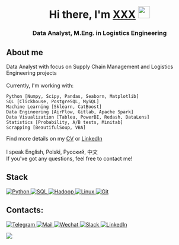 <h1 align="center">Hi there, I'm <a href="https://github.com/BaiWeilong" target="_blank">XXX</a> 
<img src="https://user-images.githubusercontent.com/104026556/164068846-208470be-f459-41b4-934e-71cb06be30c0.gif" height="32"/></h1>
<h3 align="center">Data Analyst, M.Eng. in Logistics Engineering</h3> 


<h2>About me</h2>
Data Analyst with focus on Supply Chain Management and Logistics Engineering projects
<br><br>
 Currently, I'm working with:
 
    Python [Numpy, Scipy, Pandas, Seaborn, Matplotlib]
    SQL [Clickhouse, PostgreSQL, MySQL]
    Machine Learning [Sklearn, CatBoost]
    Data Engineering [AirFlow, Gitlab, Apache Spark]
    Data Visualization [Tableu, PowerBI, Redash, DataLens]
    Statistics [Probability, A/B tests, Minitab]
    Scrapping [BeautifulSoup, VBA]

Find more details on my <a href="https://docs.google.com">CV</a> or <a href="https://linkedin.com">LinkedIn</a>
<br><br>
I speak English, Polski, Русский, 中文
<br>
If you've got any questions, feel free to contact me!

<h2>Stack</h2>

 <a href="https://en.wikipedia.org/wiki/Python_(programming_language)">
  <img src="https://user-images.githubusercontent.com/104026556/164074336-609ebdbd-0569-4d9b-99be-7fbbfe3cab36.png" alt="Python">
</a> 

 <a href="https://en.wikipedia.org/wiki/SQL">
  <img src="https://user-images.githubusercontent.com/104026556/164073913-c117e93d-1f94-49c3-acb6-1a25bc835d29.png" alt="SQL">
</a> 

 <a href="https://en.wikipedia.org/wiki/Apache_Hadoop">
  <img src="https://user-images.githubusercontent.com/104026556/164075165-873ccea2-70f9-4f61-b08f-8c1a5fce03e0.png" alt="Hadoop">
</a> 

 <a href="https://en.wikipedia.org/wiki/Linux">
  <img src="https://user-images.githubusercontent.com/104026556/164075170-f4547c86-00c0-4ed7-9963-48a56bbb8637.png" alt="Linux">
</a> 

 <a href="https://en.wikipedia.org/wiki/Git">
  <img src="https://user-images.githubusercontent.com/104026556/164075171-813ad007-55fa-4a4c-b5be-cafe03c2f916.png" alt="Git">
</a> 


<h2>Contacts:</h2>

 <a href="https://telegram.com/">
  <img src="https://user-images.githubusercontent.com/104026556/164077517-a9be639b-0a7a-4609-a2f4-78bee2c99791.png" alt="Telegram">
</a> 

 <a href="mailto://">
  <img src="https://user-images.githubusercontent.com/104026556/164077532-7c78adfc-75ab-4c8c-9e7f-fc66cac481ae.png" alt="Mail">
</a> 

 <a href="Wechat">
  <img src="https://user-images.githubusercontent.com/104026556/164077540-9fa98882-abdc-4e0e-b2f6-a90be2b0fc5c.png" alt="Wechat">
</a> 

 <a href="https://slack.com/">
  <img src="https://user-images.githubusercontent.com/104026556/164077522-068d7282-1196-46bf-aa96-e5dd3c080b1e.png" alt="Slack">
</a> 

 <a href="https://linkedin.com">
  <img src="https://user-images.githubusercontent.com/104026556/164077544-936ba129-8618-4a4d-906e-488da59053f7.png" alt="LinkedIn">
</a> 

![](https://komarev.com/ghpvc/?username=BaiWeilong)
